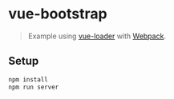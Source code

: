 # vue-bootstrap

> Example using [vue-loader](https://github.com/vuejs/vue-loader) with [Webpack](http://webpack.github.io).

## Setup

``` bash
npm install
npm run server
```
